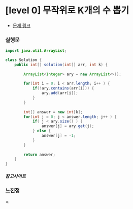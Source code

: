 # [level 0] 무작위로 K개의 수 뽑기

* [문제 링크](https://school.programmers.co.kr/learn/courses/30/lessons/181858)


### 실행문
```java
import java.util.ArrayList;

class Solution {
    public int[] solution(int[] arr, int k) {
        
        ArrayList<Integer> ary = new ArrayList<>();
        
        for(int i = 0; i < arr.length; i++ ) {
            if(!ary.contains(arr[i])) {
                ary.add(arr[i]);
            } 
        }
        
        int[] answer = new int[k];
        for(int j = 0; j < answer.length; j++ ) {
            if( j < ary.size() ) {
                answer[j] = ary.get(j);
            } else {
                answer[j] = -1;
            }
        }
        
        return answer;
    }
}
```


##### 참고사이트


### 느낀점
```
ㅋ
``` 